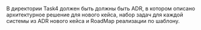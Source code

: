 В директории Task4 должен быть должны быть ADR, в котором описано архитектурное решение для нового кейса, набор задач для каждой системы из ADR нового кейса и RoadMap реализации по шаблону.
